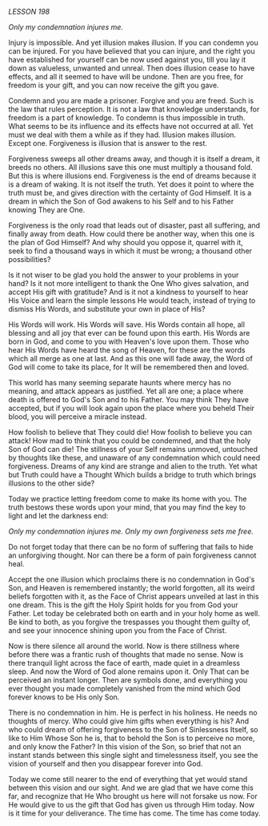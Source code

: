 *LESSON 198*

*Only my condemnation injures me.*

Injury is impossible. And yet illusion makes illusion. If you can condemn you can be injured. For you have believed that you can injure, and the right you have established for yourself can be now used against you, till you lay it down as valueless, unwanted and unreal. Then does illusion cease to have effects, and all it seemed to have will be undone. Then are you free, for freedom is your gift, and you can now receive the gift you gave.

Condemn and you are made a prisoner. Forgive and you are freed. Such is the law that rules perception. It is not a law that knowledge understands, for freedom is a part of knowledge. To condemn is thus impossible in truth. What seems to be its influence and its effects have not occurred at all. Yet must we deal with them a while as if they had. Illusion makes illusion. Except one. Forgiveness is illusion that is answer to the rest.

Forgiveness sweeps all other dreams away, and though it is itself a dream, it breeds no others. All illusions save this one must multiply a thousand fold. But this is where illusions end. Forgiveness is the end of dreams because it is a dream of waking. It is not itself the truth. Yet does it point to where the truth must be, and gives direction with the certainty of God Himself. It is a dream in which the Son of God awakens to his Self and to his Father knowing They are One.

Forgiveness is the only road that leads out of disaster, past all suffering, and finally away from death. How could there be another way, when this one is the plan of God Himself? And why should you oppose it, quarrel with it, seek to find a thousand ways in which it must be wrong; a thousand other possibilities?

Is it not wiser to be glad you hold the answer to your problems in your hand? Is it not more intelligent to thank the One Who gives salvation, and accept His gift with gratitude? And is it not a kindness to yourself to hear His Voice and learn the simple lessons He would teach, instead of trying to dismiss His Words, and substitute your own in place of His?

His Words will work. His Words will save. His Words contain all hope, all blessing and all joy that ever can be found upon this earth. His Words are born in God, and come to you with Heaven's love upon them. Those who hear His Words have heard the song of Heaven, for these are the words which all merge as one at last. And as this one will fade away, the Word of God will come to take its place, for It will be remembered then and loved.

This world has many seeming separate haunts where mercy has no meaning, and attack appears as justified. Yet all are one; a place where death is offered to God's Son and to his Father. You may think They have accepted, but if you will look again upon the place where you beheld Their blood, you will perceive a miracle instead.

How foolish to believe that They could die! How foolish to believe you can attack! How mad to think that you could be condemned, and that the holy Son of God can die! The stillness of your Self remains unmoved, untouched by thoughts like these, and unaware of any condemnation which could need forgiveness. Dreams of any kind are strange and alien to the truth. Yet what but Truth could have a Thought Which builds a bridge to truth which brings illusions to the other side?

Today we practice letting freedom come to make its home with you. The truth bestows these words upon your mind, that you may find the key to light and let the darkness end:

_Only my condemnation injures me._
_Only my own forgiveness sets me free._

Do not forget today that there can be no form of suffering that fails to hide an unforgiving thought. Nor can there be a form of pain forgiveness cannot heal.

Accept the one illusion which proclaims there is no condemnation in God's Son, and Heaven is remembered instantly; the world forgotten, all its weird beliefs forgotten with it, as the Face of Christ appears unveiled at last in this one dream. This is the gift the Holy Spirit holds for you from God your Father. Let today be celebrated both on earth and in your holy home as well. Be kind to both, as you forgive the trespasses you thought them guilty of, and see your innocence shining upon you from the Face of Christ.

Now is there silence all around the world. Now is there stillness where before there was a frantic rush of thoughts that made no sense. Now is there tranquil light across the face of earth, made quiet in a dreamless sleep. And now the Word of God alone remains upon it. Only That can be perceived an instant longer. Then are symbols done, and everything you ever thought you made completely vanished from the mind which God forever knows to be His only Son.

There is no condemnation in him. He is perfect in his holiness. He needs no thoughts of mercy. Who could give him gifts when everything is his? And who could dream of offering forgiveness to the Son of Sinlessness Itself, so like to Him Whose Son he is, that to behold the Son is to perceive no more, and only know the Father? In this vision of the Son, so brief that not an instant stands between this single sight and timelessness itself, you see the vision of yourself and then you disappear forever into God.

Today we come still nearer to the end of everything that yet would stand between this vision and our sight. And we are glad that we have come this far, and recognize that He Who brought us here will not forsake us now. For He would give to us the gift that God has given us through Him today. Now is it time for your deliverance. The time has come. The time has come today.